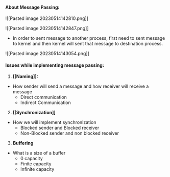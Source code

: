 #### About Message Passing:

![[Pasted image 20230514142810.png]]

![[Pasted image 20230514142847.png]]

* In order to sent message to another process, first need to sent message to kernel and then kernel will sent that message to destination process.

![[Pasted image 20230514143054.png]]


#### Issues while implementing message passing:

1. **[[Naming]]:**
 * How sender will send a message and how receiver will receive a message
	 * Direct communication
	 * Indirect Communication

2. **[[Synchronization]]**
 * How we will implement synchronization
	 * Blocked sender and Blocked receiver
	 * Non-Blocked sender and non blocked receiver

3. **Buffering**
 * What is a size of a buffer
	 * 0 capacity
	 * Finite capacity
	 * Infinite capacity

